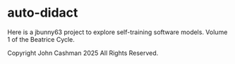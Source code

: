 # auto-didact
Here is a jbunny63 project to explore self-training software models.
Volume 1 of the Beatrice Cycle.

Copyright John Cashman 2025 All Rights Reserved.
